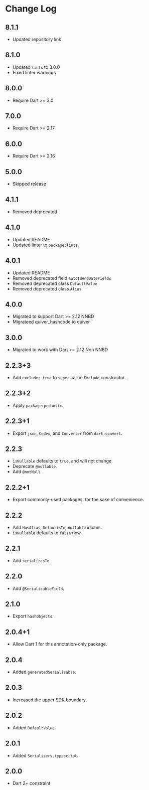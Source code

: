 # Change Log

## 8.1.1

* Updated repository link

## 8.1.0

* Updated `lints` to 3.0.0
* Fixed linter warnings

## 8.0.0

* Require Dart >= 3.0

## 7.0.0

* Require Dart >= 2.17

## 6.0.0

* Require Dart >= 2.16

## 5.0.0

* Skipped release

## 4.1.1

* Removed deprecated

## 4.1.0

* Updated README
* Updated linter to `package:lints`

## 4.0.1

* Updated README
* Removed deprecated field `autoIdAndDateFields`
* Removed deprecated class `DefaultValue`
* Removed deprecated class `Alias`

## 4.0.0

* Migrated to support Dart >= 2.12 NNBD
* Migrateed quiver_hashcode to quiver

## 3.0.0

* Migrated to work with Dart >= 2.12 Non NNBD

## 2.2.3+3

* Add `exclude: true` to `super` call in `Exclude` constructor.

## 2.2.3+2

* Apply `package:pedantic`.

## 2.2.3+1

* Export `json`, `Codec`, and `Converter` from `dart:convert`.

## 2.2.3

* `isNullable` defaults to `true`, and will not change.
* Deprecate `@nullable`.
* Add `@notNull`.

## 2.2.2+1

* Export commonly-used packages, for the sake of convenience.

## 2.2.2

* Add `HasAlias`, `DefaultsTo`, `nullable` idioms.
* `isNullable` defaults to `false` now.

## 2.2.1

* Add `serializesTo`.

## 2.2.0

* Add `@SerializableField`.

## 2.1.0

* Export `hashObjects`.

## 2.0.4+1

* Allow Dart 1 for this annotation-only package.

## 2.0.4

* Added `generatedSerializable`.

## 2.0.3

* Increased the upper SDK boundary.

## 2.0.2

* Added `DefaultValue`.

## 2.0.1

* Added `Serializers.typescript`.

## 2.0.0

* Dart 2+ constraint
